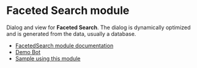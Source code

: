 # Faceted Search module

Dialog and view for **Faceted Search**.
The dialog is dynamically optimized and is generated from the data, usually a database.

* [FacetedSearch module documentation](http://docs.botfuel.io/dialog/modules/faceted-search)
* [Demo Bot](http://docs.botfuel.io/dialog/demos/faceted-search)
* [Sample using this module](https://github.com/Botfuel/botfuel-sample-facetedsearch)
